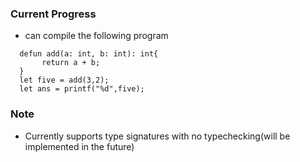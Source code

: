 ### Current Progress
  - can compile the following program
  ```
    defun add(a: int, b: int): int{
         return a + b;
    }
    let five = add(3,2);
    let ans = printf("%d",five);
  ```
### Note
- Currently supports type signatures with no typechecking(will be implemented in the future)
